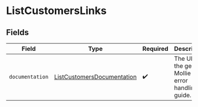 # ListCustomersLinks


## Fields

| Field                                                                           | Type                                                                            | Required                                                                        | Description                                                                     |
| ------------------------------------------------------------------------------- | ------------------------------------------------------------------------------- | ------------------------------------------------------------------------------- | ------------------------------------------------------------------------------- |
| `documentation`                                                                 | [ListCustomersDocumentation](../../models/errors/ListCustomersDocumentation.md) | :heavy_check_mark:                                                              | The URL to the generic Mollie API error handling guide.                         |